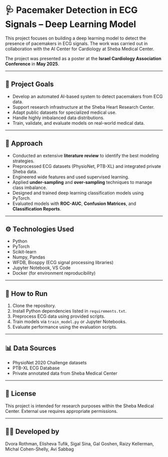 # 🩺 Pacemaker Detection in ECG Signals – Deep Learning Model

This project focuses on building a deep learning model to detect the presence of pacemakers in ECG signals. The work was carried out in collaboration with the AI Center for Cardiology at Sheba Medical Center.

The project was presented as a poster at the **Israel Cardiology Association Conference** in **May 2025**.

---

## 🎯 Project Goals

- Develop an automated AI-based system to detect pacemakers from ECG data.
- Support research infrastructure at the Sheba Heart Research Center.
- Adapt public datasets for specialized medical use.
- Handle highly imbalanced data distributions.
- Train, validate, and evaluate models on real-world medical data.

---

## 🧠 Approach

- Conducted an extensive **literature review** to identify the best modeling strategies.
- Preprocessed ECG datasets (PhysioNet, PTB-XL) and integrated private Sheba data.
- Engineered wide features and used supervised learning.
- Applied **under-sampling** and **over-sampling** techniques to manage class imbalance.
- Designed and trained deep learning classification models using PyTorch.
- Evaluated models with **ROC-AUC**, **Confusion Matrices**, and **Classification Reports**.

---

## ⚙️ Technologies Used

- Python
- PyTorch
- Scikit-learn
- Numpy, Pandas
- WFDB, Biosppy (ECG signal processing libraries)
- Jupyter Notebook, VS Code
- Docker (for environment reproducibility)

---

## 🚀 How to Run

1. Clone the repository.
2. Install Python dependencies listed in `requirements.txt`.
3. Preprocess ECG data using provided scripts.
4. Train models via `train_model.py` or Jupyter Notebooks.
5. Evaluate performance using the evaluation scripts.

---

## 📊 Data Sources

- PhysioNet 2020 Challenge datasets
- PTB-XL ECG Database
- Private annotated data from Sheba Medical Center

---

## 📄 License

This project is intended for research purposes within the Sheba Medical Center. External use requires appropriate permissions.

---

## 👩‍💻 Developed by

Dvora Rothman, Elisheva Tufik, Sigal Sina, Gal Goshen, Raizy Kellerman, Michal Cohen-Shelly, Avi Sabbag
